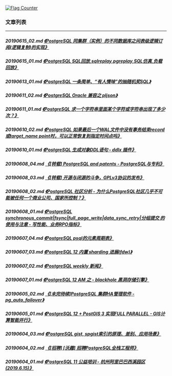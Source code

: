 <a rel="nofollow" href="http://info.flagcounter.com/h9V1"  ><img src="http://s03.flagcounter.com/count/h9V1/bg_FFFFFF/txt_000000/border_CCCCCC/columns_2/maxflags_12/viewers_0/labels_0/pageviews_0/flags_0/"  alt="Flag Counter"  border="0"  ></a>  
  
### 文章列表  
----  
##### 20190615_02.md   [《PostgreSQL 同集群（实例）的不同数据库之间表级逻辑订阅(逻辑复制)的实现》](20190615_02.md)  
##### 20190615_01.md   [《PostgreSQL SQL回放,sqlreplay,pgreplay,SQL仿真,负载回放》](20190615_01.md)  
##### 20190613_01.md   [《PostgreSQL 一条简单、“有人情味”的抽随机奖SQL》](20190613_01.md)  
##### 20190611_02.md   [《PostgreSQL Oracle 兼容之 pljson》](20190611_02.md)  
##### 20190611_01.md   [《PostgreSQL 求一个字符串里面某个字符或字符串出现了多少次？》](20190611_01.md)  
##### 20190610_02.md   [《PostgreSQL 如果最后一个WAL文件中没有事务结束record或target_name point时，可以正常恢复到指定时间点吗》](20190610_02.md)  
##### 20190610_01.md   [《PostgreSQL 生成对象DDL语句 - ddlx 插件》](20190610_01.md)  
##### 20190608_04.md   [《[转载] PostgreSQL and patents - PostgreSQL与专利》](20190608_04.md)  
##### 20190608_03.md   [《[转载] 开源与闭源的斗争，GPLv3协议的发布》](20190608_03.md)  
##### 20190608_02.md   [《PostgreSQL 社区分析 - 为什么PostgreSQL社区几乎不可能被任何一个商业公司、国家所控制？》](20190608_02.md)  
##### 20190608_01.md   [《PostgreSQL synchronous_commit|fsync|full_page_write|data_sync_retry|分组提交 的使用与注意 - 写性能、业务RPO指标》](20190608_01.md)  
##### 20190607_04.md   [《PostgreSQL psql的元素周期表》](20190607_04.md)  
##### 20190607_03.md   [《PostgreSQL 12 内置 sharding 进展(fdw)》](20190607_03.md)  
##### 20190607_02.md   [《PostgreSQL weekly 新闻》](20190607_02.md)  
##### 20190607_01.md   [《PostgreSQL 12 AM 之 - blackhole 黑洞存储引擎》](20190607_01.md)  
##### 20190605_02.md   [《[未完待续]PostgreSQL 集群HA管理软件 - pg_auto_failover》](20190605_02.md)  
##### 20190605_01.md   [《PostgreSQL 12 + PostGIS 3 实现FULL PARALLEL - GIS计算智能并行》](20190605_01.md)  
##### 20190604_03.md   [《PostgreSQL gist, spgist索引的原理、差别、应用场景》](20190604_03.md)  
##### 20190604_02.md   [《[招聘] [沃趣] 招聘PostgreSQL全栈工程师》](20190604_02.md)  
##### 20190604_01.md   [《PostgreSQL 11 公益培训 - 杭州阿里巴巴西溪园区(2019.6.15)》](20190604_01.md)  
